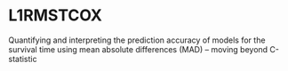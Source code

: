 # L1RMSTCOX
Quantifying and interpreting the prediction accuracy of models for the survival time using mean absolute differences (MAD) – moving beyond C-statistic  
 
